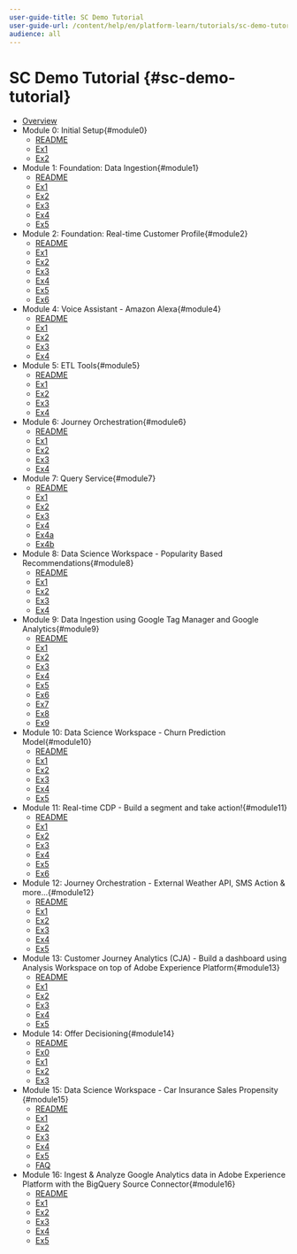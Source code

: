 ```yaml
---
user-guide-title: SC Demo Tutorial
user-guide-url: /content/help/en/platform-learn/tutorials/sc-demo-tutorial/overview.html
audience: all
---
```


# SC Demo Tutorial {#sc-demo-tutorial}

+ [Overview](/help/tutorial-platform-demo-sc/overview.md)
+ Module 0: Initial Setup{#module0}
  + [README](/help/tutorial-platform-demo-sc/modules/module0/README.md)
  + [Ex1](/help/tutorial-platform-demo-sc/modules/module0/ex1.md)
  + [Ex2](/help/tutorial-platform-demo-sc/modules/module0/ex2.md)
+ Module 1: Foundation: Data Ingestion{#module1}
  + [README](/help/tutorial-platform-demo-sc/modules/module1/README.md)
  + [Ex1](/help/tutorial-platform-demo-sc/modules/module1/ex1.md)
  + [Ex2](/help/tutorial-platform-demo-sc/modules/module1/ex2.md)
  + [Ex3](/help/tutorial-platform-demo-sc/modules/module1/ex3.md)
  + [Ex4](/help/tutorial-platform-demo-sc/modules/module1/ex4.md)
  + [Ex5](/help/tutorial-platform-demo-sc/modules/module1/ex5.md)
+ Module 2: Foundation: Real-time Customer Profile{#module2}
  + [README](/help/tutorial-platform-demo-sc/modules/module2/README.md)
  + [Ex1](/help/tutorial-platform-demo-sc/modules/module2/ex1.md)
  + [Ex2](/help/tutorial-platform-demo-sc/modules/module2/ex2.md)
  + [Ex3](/help/tutorial-platform-demo-sc/modules/module2/ex3.md)
  + [Ex4](/help/tutorial-platform-demo-sc/modules/module2/ex4.md)
  + [Ex5](/help/tutorial-platform-demo-sc/modules/module2/ex5.md)
  + [Ex6](/help/tutorial-platform-demo-sc/modules/module2/ex6.md)
+ Module 4: Voice Assistant - Amazon Alexa{#module4}
  + [README](/help/tutorial-platform-demo-sc/modules/module4/README.md)
  + [Ex1](/help/tutorial-platform-demo-sc/modules/module4/ex1.md)
  + [Ex2](/help/tutorial-platform-demo-sc/modules/module4/ex2.md)
  + [Ex3](/help/tutorial-platform-demo-sc/modules/module4/ex3.md)
  + [Ex4](/help/tutorial-platform-demo-sc/modules/module4/ex4.md)
+ Module 5: ETL Tools{#module5}
  + [README](/help/tutorial-platform-demo-sc/modules/module5/README.md)
  + [Ex1](/help/tutorial-platform-demo-sc/modules/module5/ex1.md)
  + [Ex2](/help/tutorial-platform-demo-sc/modules/module5/ex2.md)
  + [Ex3](/help/tutorial-platform-demo-sc/modules/module5/ex3.md)
  + [Ex4](/help/tutorial-platform-demo-sc/modules/module5/ex4.md)
+ Module 6: Journey Orchestration{#module6}
  + [README](/help/tutorial-platform-demo-sc/modules/module6/README.md)
  + [Ex1](/help/tutorial-platform-demo-sc/modules/module6/ex1.md)
  + [Ex2](/help/tutorial-platform-demo-sc/modules/module6/ex2.md)
  + [Ex3](/help/tutorial-platform-demo-sc/modules/module6/ex3.md)
  + [Ex4](/help/tutorial-platform-demo-sc/modules/module6/ex4.md)
+ Module 7: Query Service{#module7}
  + [README](/help/tutorial-platform-demo-sc/modules/module7/README.md)
  + [Ex1](/help/tutorial-platform-demo-sc/modules/module7/ex1.md)
  + [Ex2](/help/tutorial-platform-demo-sc/modules/module7/ex2.md)
  + [Ex3](/help/tutorial-platform-demo-sc/modules/module7/ex3.md)
  + [Ex4](/help/tutorial-platform-demo-sc/modules/module7/ex4.md)
  + [Ex4a](/help/tutorial-platform-demo-sc/modules/module7/ex4a.md)
  + [Ex4b](/help/tutorial-platform-demo-sc/modules/module7/ex4b.md)
+ Module 8: Data Science Workspace - Popularity Based Recommendations{#module8}
  + [README](/help/tutorial-platform-demo-sc/modules/module8/README.md)
  + [Ex1](/help/tutorial-platform-demo-sc/modules/module8/ex1.md)
  + [Ex2](/help/tutorial-platform-demo-sc/modules/module8/ex2.md)
  + [Ex3](/help/tutorial-platform-demo-sc/modules/module8/ex3.md)
  + [Ex4](/help/tutorial-platform-demo-sc/modules/module8/ex4.md)
+ Module 9: Data Ingestion using Google Tag Manager and Google Analytics{#module9}
  + [README](/help/tutorial-platform-demo-sc/modules/module9/README.md)
  + [Ex1](/help/tutorial-platform-demo-sc/modules/module9/ex1.md)
  + [Ex2](/help/tutorial-platform-demo-sc/modules/module9/ex2.md)
  + [Ex3](/help/tutorial-platform-demo-sc/modules/module9/ex3.md)
  + [Ex4](/help/tutorial-platform-demo-sc/modules/module9/ex4.md)
  + [Ex5](/help/tutorial-platform-demo-sc/modules/module9/ex5.md)
  + [Ex6](/help/tutorial-platform-demo-sc/modules/module9/ex6.md)
  + [Ex7](/help/tutorial-platform-demo-sc/modules/module9/ex7.md)
  + [Ex8](/help/tutorial-platform-demo-sc/modules/module9/ex8.md)
  + [Ex9](/help/tutorial-platform-demo-sc/modules/module9/ex9.md)
+ Module 10: Data Science Workspace - Churn Prediction Model{#module10}
  + [README](/help/tutorial-platform-demo-sc/modules/module10/README.md)
  + [Ex1](/help/tutorial-platform-demo-sc/modules/module10/ex1.md)
  + [Ex2](/help/tutorial-platform-demo-sc/modules/module10/ex2.md)
  + [Ex3](/help/tutorial-platform-demo-sc/modules/module10/ex3.md)
  + [Ex4](/help/tutorial-platform-demo-sc/modules/module10/ex4.md)
  + [Ex5](/help/tutorial-platform-demo-sc/modules/module10/ex5.md)
+ Module 11: Real-time CDP - Build a segment and take action!{#module11}
  + [README](/help/tutorial-platform-demo-sc/modules/module11/README.md)
  + [Ex1](/help/tutorial-platform-demo-sc/modules/module11/ex1.md)
  + [Ex2](/help/tutorial-platform-demo-sc/modules/module11/ex2.md)
  + [Ex3](/help/tutorial-platform-demo-sc/modules/module11/ex3.md)
  + [Ex4](/help/tutorial-platform-demo-sc/modules/module11/ex4.md)
  + [Ex5](/help/tutorial-platform-demo-sc/modules/module11/ex5.md)
  + [Ex6](/help/tutorial-platform-demo-sc/modules/module11/ex6.md)
+ Module 12: Journey Orchestration - External Weather API, SMS Action & more...{#module12}
  + [README](/help/tutorial-platform-demo-sc/modules/module12/README.md)
  + [Ex1](/help/tutorial-platform-demo-sc/modules/module12/ex1.md)
  + [Ex2](/help/tutorial-platform-demo-sc/modules/module12/ex2.md)
  + [Ex3](/help/tutorial-platform-demo-sc/modules/module12/ex3.md)
  + [Ex4](/help/tutorial-platform-demo-sc/modules/module12/ex4.md)
  + [Ex5](/help/tutorial-platform-demo-sc/modules/module12/ex5.md)
+ Module 13: Customer Journey Analytics (CJA) - Build a dashboard using Analysis Workspace on top of Adobe Experience Platform{#module13}
  + [README](/help/tutorial-platform-demo-sc/modules/module13/README.md)
  + [Ex1](/help/tutorial-platform-demo-sc/modules/module13/ex1.md)
  + [Ex2](/help/tutorial-platform-demo-sc/modules/module13/ex2.md)
  + [Ex3](/help/tutorial-platform-demo-sc/modules/module13/ex3.md)
  + [Ex4](/help/tutorial-platform-demo-sc/modules/module13/ex4.md)
  + [Ex5](/help/tutorial-platform-demo-sc/modules/module13/ex5.md)
+ Module 14: Offer Decisioning{#module14}
  + [README](/help/tutorial-platform-demo-sc/modules/module14/README.md)
  + [Ex0](/help/tutorial-platform-demo-sc/modules/module14/ex0.md)
  + [Ex1](/help/tutorial-platform-demo-sc/modules/module14/ex1.md)
  + [Ex2](/help/tutorial-platform-demo-sc/modules/module14/ex2.md)
  + [Ex3](/help/tutorial-platform-demo-sc/modules/module14/ex3.md)
+ Module 15: Data Science Workspace - Car Insurance Sales Propensity
{#module15}
  + [README](/help/tutorial-platform-demo-sc/modules/module15/README.md)
  + [Ex1](/help/tutorial-platform-demo-sc/modules/module15/ex1.md)
  + [Ex2](/help/tutorial-platform-demo-sc/modules/module15/ex2.md)
  + [Ex3](/help/tutorial-platform-demo-sc/modules/module15/ex3.md)
  + [Ex4](/help/tutorial-platform-demo-sc/modules/module15/ex4.md)
  + [Ex5](/help/tutorial-platform-demo-sc/modules/module15/ex5.md)
  + [FAQ](/help/tutorial-platform-demo-sc/modules/module15/qa.md)
+ Module 16: Ingest & Analyze Google Analytics data in Adobe Experience Platform with the BigQuery Source Connector{#module16}
  + [README](/help/tutorial-platform-demo-sc/modules/module16/README.md)
  + [Ex1](/help/tutorial-platform-demo-sc/modules/module16/ex1.md)
  + [Ex2](/help/tutorial-platform-demo-sc/modules/module16/ex2.md)
  + [Ex3](/help/tutorial-platform-demo-sc/modules/module16/ex3.md)
  + [Ex4](/help/tutorial-platform-demo-sc/modules/module16/ex4.md)
  + [Ex5](/help/tutorial-platform-demo-sc/modules/module16/ex5.md)